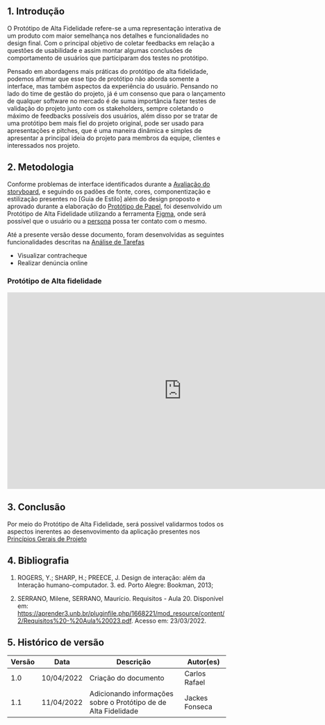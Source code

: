 ## 1. Introdução

O Protótipo de Alta Fidelidade refere-se a uma representação interativa de um produto com maior semelhança nos detalhes e funcionalidades no design final. Com o principal objetivo de coletar feedbacks em relação a questões de usabilidade e assim montar algumas conclusões de comportamento de usuários que participaram dos testes no protótipo.

Pensado em abordagens mais práticas do protótipo de alta fidelidade, podemos afirmar que esse tipo de protótipo não aborda somente a interface, mas também aspectos da experiência do usuário. Pensando no lado do time de gestão do projeto, já é um consenso que para o lançamento de qualquer software no mercado é de suma importância fazer testes de validação do projeto junto com os stakeholders, sempre coletando o máximo de feedbacks possíveis dos usuários, além disso por se tratar de uma protótipo bem mais fiel do projeto original, pode ser usado para apresentações e pitches, que é uma maneira dinâmica e simples de apresentar a principal ideia do projeto para membros da equipe, clientes e interessados nos projeto.

## 2. Metodologia

Conforme problemas de interface identificados durante a [Avaliação do storyboard](../nivel_1/avaliacao_storyboard.md), e seguindo os padões de fonte, cores, componentização e estilização presentes no [Guia de Estilo] além do design proposto e aprovado durante a elaboração do [Protótipo de Papel](../nivel_2/prototipo_papel.md), foi desenvolvido um Protótipo de Alta Fidelidade utilizando a ferramenta [Figma](../../planejamento/ferramentas.md), onde será possível que o usuário ou a [persona](../../analise_requisitos/contexto_uso/personas.md) possa ter contato com o mesmo.

Até a presente versão desse documento, foram desenvolvidas as seguintes funcionalidades descritas na [Análise de Tarefas](../../analise_requisitos/contexto_uso/analise_tarefas.md)

- Visualizar contracheque
- Realizar denúncia online

### Protótipo de Alta fidelidade

<iframe style="border: 1px solid rgba(0, 0, 0, 0.1);" width="800" height="450" src="https://www.figma.com/embed?embed_host=share&url=https%3A%2F%2Fwww.figma.com%2Fproto%2FUz0zvGrcEMI6OmdHnfi3Vw%2FProt%25C3%25B3tipo-de-alta-fidelidade---PMBA%3Fnode-id%3D1%253A3%26scaling%3Dscale-down%26page-id%3D0%253A1%26starting-point-node-id%3D1%253A3%26show-proto-sidebar%3D1" allowfullscreen></iframe>

## 3. Conclusão

Por meio do Protótipo de Alta Fidelidade, será possivel validarmos todos os aspectos inerentes ao desenvovimento da aplicação presentes nos [Princípios Gerais de Projeto](analise_requisitos/principios_projeto.md)

## 4. Bibliografia

1. ROGERS, Y.; SHARP, H.; PREECE, J. Design de interação: além da Interação humano-computador. 3. ed. Porto Alegre: Bookman, 2013;

2. SERRANO, Milene, SERRANO, Maurício. Requisitos - Aula 20. Disponível em: https://aprender3.unb.br/pluginfile.php/1668221/mod_resource/content/2/Requisitos%20-%20Aula%20023.pdf. Acesso em: 23/03/2022.

## 5. Histórico de versão

| Versão |  Data  |        Descrição        |     Autor(es)     | 
|--------|--------|-------------------------|-------------------|
| 1.0    | 10/04/2022     | Criação do documento    | Carlos Rafael                  |
| 1.1    | 11/04/2022     | Adicionando informações sobre o Protótipo de de Alta Fidelidade| Jackes Fonseca                  |

